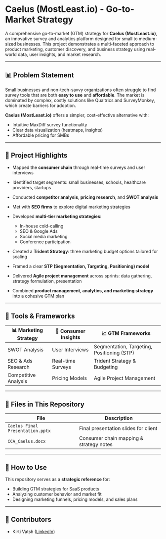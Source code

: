 # Caelus (MostLeast.io) - Go-to-Market Strategy

A comprehensive go-to-market (GTM) strategy for **Caelus (MostLeast.io)**, an innovative survey and analytics platform designed for small to medium-sized businesses. This project demonstrates a multi-faceted approach to product marketing, customer discovery, and business strategy using real-world data, user insights, and market research.

---

## 📊 Problem Statement

Small businesses and non-tech-savvy organizations often struggle to find survey tools that are both **easy to use** and **affordable**. The market is dominated by complex, costly solutions like Qualtrics and SurveyMonkey, which create barriers for adoption.

**Caelus (MostLeast.io)** offers a simpler, cost-effective alternative with:
- Intuitive MaxDiff survey functionality
- Clear data visualization (heatmaps, insights)
- Affordable pricing for SMBs

---

## 🚀 Project Highlights

* Mapped the **consumer chain** through real-time surveys and user interviews  
* Identified target segments: small businesses, schools, healthcare providers, startups  
* Conducted **competitor analysis**, **pricing research**, and **SWOT analysis**  
* Met with **SEO firms** to explore digital marketing strategies  
* Developed **multi-tier marketing strategies**:
  - In-house cold-calling
  - SEO & Google Ads
  - Social media marketing
  - Conference participation
 

* Created a **Trident Strategy**: three marketing budget options tailored for scaling  
* Framed a clear **STP (Segmentation, Targeting, Positioning) model**  
* Delivered **Agile project management** across sprints: data gathering, strategy formulation, presentation  
* Combined **product management, analytics, and marketing strategy** into a cohesive GTM plan

---

## 🧰 Tools & Frameworks

| 📊 Marketing Strategy | 🧠 Consumer Insights | 📈 GTM Frameworks                  |
|-----------------------|---------------------|-----------------------------------|
| SWOT Analysis         | User Interviews     | Segmentation, Targeting, Positioning (STP) |
| SEO & Ads Research    | Real-time Surveys   | Trident Strategy & Budgeting       |
| Competitive Analysis  | Pricing Models      | Agile Project Management           |

---

## 📂 Files in This Repository

| File                               | Description                                  |
|------------------------------------|----------------------------------------------|
| `Caelus Final Presentation.pptx`   | Final presentation slides for client         |
| `CCA_Caelus.docx`                  | Consumer chain mapping & strategy notes      |

---

## 🚀 How to Use

This repository serves as a **strategic reference** for:
- Building GTM strategies for SaaS products
- Analyzing customer behavior and market fit
- Designing marketing funnels, pricing models, and sales plans

---

## 🌟 Contributors

- Kirti Vatsh ([LinkedIn](https://linkedin.com/in/kirti-vatsh))


